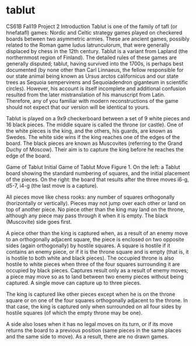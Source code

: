 # tablut
CS61B Fall19 Project 2
Introduction
Tablut is one of the family of tafl (or hnefatafl) games: Nordic and Celtic strategy games played on checkered boards between two asymmetric armies. These are ancient games, possibly related to the Roman game ludus latrunculorum, that were generally displaced by chess in the 12th century. Tablut is a variant from Lapland (the northernmost region of Finland). The detailed rules of these games are generally disputed; tablut, having survived into the 1700s, is perhaps best documented (by none other than Carl Linnaeus, the fellow responsible for our state animal being known as Ursus arctos californicus and our state trees as Sequoia sempervirens and Sequoiadendron giganteum in scientific circles). However, his account is itself incomplete and additional confusion resulted from the later mistranslation of his manuscript from Latin. Therefore, any of you familiar with modern reconstructions of the game should not expect that our version will be identical to yours.

Tablut is played on a 9x9 checkerboard between a set of 9 white pieces and 16 black pieces. The middle square is called the throne (or castle). One of the white pieces is the king, and the others, his guards, are known as Swedes. The white side wins if the king reaches one of the edges of the board. The black pieces are known as Muscovites (referring to the Grand Duchy of Moscow). Their aim is to capture the king before he reaches the edge of the board. 

Game of Tablut Initial Game of Tablut Move
Figure 1. On the left: a Tablut board showing the standard numbering of squares, and the initial placement of the pieces. On the right: the board that results after the three moves i6-g, d5-7, i4-g (the last move is a capture).

All pieces move like chess rooks: any number of squares orthogonally (horizontally or vertically). Pieces may not jump over each other or land on top of another piece. No piece other than the king may land on the throne, although any piece may pass through it when it is empty. The black (Muscovite) side goes first.

A piece other than the king is captured when, as a result of an enemy move to an orthogonally adjacent square, the piece is enclosed on two opposite sides (again orthogonally) by hostile squares. A square is hostile if it contains an enemy piece, or if it is the throne square and is empty (that is, it is hostile to both white and black pieces). The occupied throne is also hostile to white pieces when three of the four squares surrounding it are occupied by black pieces. Captures result only as a result of enemy moves; a piece may move so as to land between two enemy pieces without being captured. A single move can capture up to three pieces.

The king is captured like other pieces except when he is on the throne square or on one of the four squares orthogonally adjacent to the throne. In that case, the king is captured only when surrounded on all four sides by hostile squares (of which the empty throne may be one).

A side also loses when it has no legal moves on its turn, or if its move returns the board to a previous position (same pieces in the same places and the same side to move). As a result, there are no drawn games.
